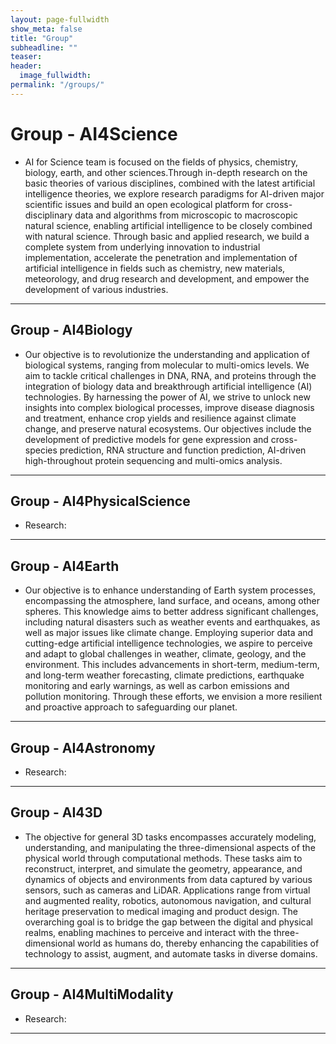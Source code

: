 ```yaml
---
layout: page-fullwidth
show_meta: false
title: "Group"
subheadline: ""
teaser:
header:
  image_fullwidth:
permalink: "/groups/"
---
```



# Group - AI4Science

+ AI for Science team is focused on the fields of physics, chemistry, biology, earth, and other sciences.Through in-depth research on the basic theories of various disciplines, combined with the latest artificial intelligence theories, we explore research paradigms for AI-driven major scientific issues and build an open ecological platform for cross-disciplinary data and algorithms from microscopic to macroscopic natural science, enabling artificial intelligence to be closely combined with natural science. Through basic and applied research, we build a complete system from underlying innovation to industrial implementation, accelerate the penetration and implementation of artificial intelligence in fields such as chemistry, new materials, meteorology, and drug research and development, and empower the development of various industries.

---


## Group - AI4Biology
+ Our objective is to revolutionize the understanding and application of biological systems, ranging from molecular to multi-omics levels. We aim to tackle critical challenges in DNA, RNA, and proteins through the integration of biology data and breakthrough artificial intelligence (AI) technologies. By harnessing the power of AI, we strive to unlock new insights into complex biological processes, improve disease diagnosis and treatment, enhance crop yields and resilience against climate change, and preserve natural ecosystems. Our objectives include the development of predictive models for gene expression and cross-species prediction, RNA structure and function prediction, AI-driven high-throughout protein sequencing and multi-omics analysis.


---


## Group - AI4PhysicalScience
+ Research:


---


## Group - AI4Earth
+ Our objective is to enhance understanding of Earth system processes, encompassing the atmosphere, land surface, and oceans, among other spheres. This knowledge aims to better address significant challenges, including natural disasters such as weather events and earthquakes, as well as major issues like climate change. Employing superior data and cutting-edge artificial intelligence technologies, we aspire to perceive and adapt to global challenges in weather, climate, geology, and the environment. This includes advancements in short-term, medium-term, and long-term weather forecasting, climate predictions, earthquake monitoring and early warnings, as well as carbon emissions and pollution monitoring. Through these efforts, we envision a more resilient and proactive approach to safeguarding our planet.


---


## Group - AI4Astronomy
+ Research:

---


## Group - AI43D
+ The objective for general 3D tasks encompasses accurately modeling, understanding, and manipulating the three-dimensional aspects of the physical world through computational methods. These tasks aim to reconstruct, interpret, and simulate the geometry, appearance, and dynamics of objects and environments from data captured by various sensors, such as cameras and LiDAR. Applications range from virtual and augmented reality, robotics, autonomous navigation, and cultural heritage preservation to medical imaging and product design. The overarching goal is to bridge the gap between the digital and physical realms, enabling machines to perceive and interact with the three-dimensional world as humans do, thereby enhancing the capabilities of technology to assist, augment, and automate tasks in diverse domains.

---


## Group - AI4MultiModality
+ Research:

---

